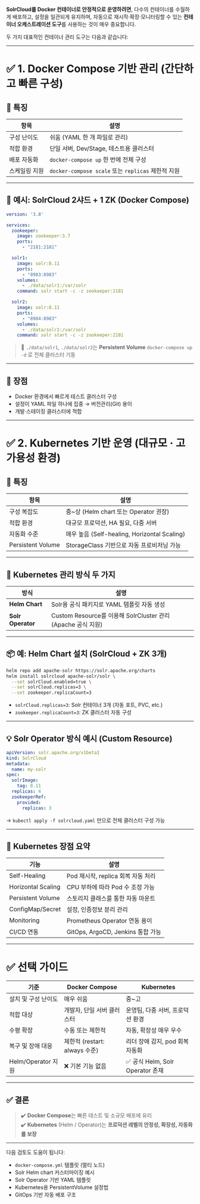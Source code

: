 **SolrCloud를 Docker 컨테이너로 안정적으로 운영하려면**,
다수의 컨테이너를 수월하게 배포하고, 설정을 일관되게 유지하며, 자동으로 재시작·확장·모니터링할 수 있는 **컨테이너 오케스트레이션 도구**를 사용하는 것이 매우 중요합니다.

두 가지 대표적인 컨테이너 관리 도구는 다음과 같습니다:

---

# ✅ 1. Docker Compose 기반 관리 (간단하고 빠른 구성)

## 📌 특징

| 항목      | 설명                                          |
| ------- | ------------------------------------------- |
| 구성 난이도  | 쉬움 (YAML 한 개 파일로 관리)                        |
| 적합 환경   | 단일 서버, Dev/Stage, 테스트용 클러스터                 |
| 배포 자동화  | `docker-compose up` 한 번에 전체 구성              |
| 스케일링 지원 | `docker-compose scale` 또는 `replicas` 제한적 지원 |

---

## 🧱 예시: SolrCloud 2샤드 + 1 ZK (Docker Compose)

```yaml
version: '3.8'

services:
  zookeeper:
    image: zookeeper:3.7
    ports:
      - "2181:2181"

  solr1:
    image: solr:8.11
    ports:
      - "8983:8983"
    volumes:
      - ./data/solr1:/var/solr
    command: solr start -c -z zookeeper:2181

  solr2:
    image: solr:8.11
    ports:
      - "8984:8983"
    volumes:
      - ./data/solr2:/var/solr
    command: solr start -c -z zookeeper:2181
```

> 📂 `./data/solr1`, `./data/solr2`는 **Persistent Volume**
> `docker-compose up -d` 로 전체 클러스터 기동

---

## 🚀 장점

* Docker 환경에서 빠르게 테스트 클러스터 구성
* 설정이 YAML 파일 하나에 집중 → 버전관리(Git) 용이
* 개발·스테이징 클러스터에 적합

---

# ✅ 2. Kubernetes 기반 운영 (대규모 · 고가용성 환경)

## 📌 특징

| 항목                | 설명                                       |
| ----------------- | ---------------------------------------- |
| 구성 복잡도            | 중\~상 (Helm chart 또는 Operator 권장)         |
| 적합 환경             | 대규모 프로덕션, HA 필요, 다중 서버                   |
| 자동화 수준            | 매우 높음 (Self-healing, Horizontal Scaling) |
| Persistent Volume | StorageClass 기반으로 자동 프로비저닝 가능            |

---

## 🧠 Kubernetes 관리 방식 두 가지

| 방식                | 설명                                                 |
| ----------------- | -------------------------------------------------- |
| **Helm Chart**    | Solr용 공식 패키지로 YAML 템플릿 자동 생성                       |
| **Solr Operator** | Custom Resource를 이용해 SolrCluster 관리 (Apache 공식 지원) |

---

## 📦 예: Helm Chart 설치 (SolrCloud + ZK 3개)

```bash
helm repo add apache-solr https://solr.apache.org/charts
helm install solrcloud apache-solr/solr \
  --set solrCloud.enabled=true \
  --set solrCloud.replicas=3 \
  --set zookeeper.replicaCount=3
```

* `solrCloud.replicas=3`: Solr 컨테이너 3개 (자동 포트, PVC, etc.)
* `zookeeper.replicaCount=3`: ZK 클러스터 자동 구성

---

## 💡 Solr Operator 방식 예시 (Custom Resource)

```yaml
apiVersion: solr.apache.org/v1beta1
kind: SolrCloud
metadata:
  name: my-solr
spec:
  solrImage:
    tag: 8.11
  replicas: 4
  zookeeperRef:
    provided:
      replicas: 3
```

→ `kubectl apply -f solrcloud.yaml` 만으로 전체 클러스터 구성 가능

---

## 🚀 Kubernetes 장점 요약

| 기능                 | 설명                            |
| ------------------ | ----------------------------- |
| Self-Healing       | Pod 재시작, replica 회복 자동 처리     |
| Horizontal Scaling | CPU 부하에 따라 Pod 수 조정 가능        |
| Persistent Volume  | 스토리지 클래스를 통한 자동 마운트           |
| ConfigMap/Secret   | 설정, 인증정보 분리 관리                |
| Monitoring         | Prometheus Operator 연동 용이     |
| CI/CD 연동           | GitOps, ArgoCD, Jenkins 통합 가능 |

---

# ✅ 선택 가이드

| 기준               | Docker Compose           | Kubernetes                  |
| ---------------- | ------------------------ | --------------------------- |
| 설치 및 구성 난이도      | 매우 쉬움                    | 중\~고                        |
| 적합 대상            | 개발자, 단일 서버 클러스터          | 운영팀, 다중 서버, 프로덕션 환경         |
| 수평 확장            | 수동 또는 제한적                | 자동, 확장성 매우 우수               |
| 복구 및 장애 대응       | 제한적 (restart: always 수준) | 리더 장애 감지, pod 회복 자동화        |
| Helm/Operator 지원 | ❌ 기본 기능 없음               | ✅ 공식 Helm, Solr Operator 존재 |

---

## ✅ 결론

> ✔️ **Docker Compose**는 빠른 테스트 및 소규모 배포에 유리  
> ✔️ **Kubernetes** (Helm / Operator)는 **프로덕션 레벨의 안정성, 확장성, 자동화를 보장**

---

다음 검토도 도움이 됩니다:

* `docker-compose.yml` 템플릿 (멀티 노드)
* Solr Helm chart 커스터마이징 예시
* Solr Operator 기반 YAML 템플릿
* Kubernetes용 PersistentVolume 설정법
* GitOps 기반 자동 배포 구조
